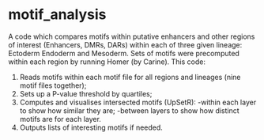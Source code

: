 # motif_analysis
A code which compares motifs within putative enhancers and other regions of interest (Enhancers, DMRs, DARs) within each of three given lineage: Ectoderm Endoderm and Mesoderm.
Sets of motifs were precomputed within each region by running Homer (by Carine). 
This code:
1. Reads motifs within each motif file for all regions and lineages (nine motif files together);
2. Sets up a P-value threshold by quartiles;
3. Computes and visualises intersected motifs (UpSetR): 
   -within each layer to show how similar they are;
   -between layers to show how distinct motifs are for each layer.
4. Outputs lists of interesting motifs if needed.
